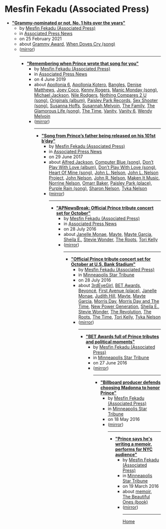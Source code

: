 # Mesfin Fekadu (Associated Press)

 - [**"Grammy-nominated or not, No. 1 hits over the years"**](https://apnews.com/article/billboard-number-ones-since-1958-669399a1a931e8cbc4578572f2b5f48e)<ul><li>by [Mesfin Fekadu (Associated Press)](../../../authors/associated-press/mesfin-fekadu/index.md)</li><li>in [Associated Press News](https://apnews.com/)</li><li>on 25 February 2021</li><li>about [Grammy Award](../../../topics/grammy-award/index.md), [When Doves Cry (song)](../../../topics/song/when-doves-cry/index.md)</li><li>([mirror](https://web.archive.org/web/*/https://apnews.com/article/billboard-number-ones-since-1958-669399a1a931e8cbc4578572f2b5f48e))</li><ul>

----

 - [**"Remembering when Prince wrote that song for you"**](https://apnews.com/9946e6f68e354265a15047187b217b56)<ul><li>by [Mesfin Fekadu (Associated Press)](../../../authors/associated-press/mesfin-fekadu/index.md)</li><li>in [Associated Press News](https://apnews.com/)</li><li>on 4 June 2019</li><li>about [Apollonia 6](../../../topics/apollonia-6/index.md), [Apollonia Kotero](../../../topics/apollonia-kotero/index.md), [Bangles](../../../topics/bangles/index.md), [Denise Matthews](../../../topics/denise-matthews/index.md), [Joey Coco](../../../topics/joey-coco/index.md), [Kenny Rogers](../../../topics/kenny-rogers/index.md), [Manic Monday (song)](../../../topics/song/manic-monday/index.md), [Michael Jackson](../../../topics/michael-jackson/index.md), [Nile Rodgers](../../../topics/nile-rodgers/index.md), [Nothing Compares 2 U (song)](../../../topics/song/nothing-compares-2-u/index.md), [Originals (album)](../../../topics/album/originals/index.md), [Paisley Park Records](../../../topics/paisley-park-records/index.md), [Sex Shooter (song)](../../../topics/song/sex-shooter/index.md), [Susanna Hoffs](../../../topics/susanna-hoffs/index.md), [Susannah Melvoin](../../../topics/susannah-melvoin/index.md), [The Family](../../../topics/the-family/index.md), [The Glamorous Life (song)](../../../topics/song/the-glamorous-life/index.md), [The Time](../../../topics/the-time/index.md), [Vanity](../../../topics/vanity/index.md), [Vanity 6](../../../topics/vanity-6/index.md), [Wendy Melvoin](../../../topics/wendy-melvoin/index.md)</li><li>([mirror](https://web.archive.org/web/*/https://apnews.com/9946e6f68e354265a15047187b217b56))</li><ul>

----

 - [**"Song from Prince’s father being released on his 101st b’day"**](https://apnews.com/229ffc268c5e4b1ca1eef644539b5247)<ul><li>by [Mesfin Fekadu (Associated Press)](../../../authors/associated-press/mesfin-fekadu/index.md)</li><li>in [Associated Press News](https://apnews.com/)</li><li>on 29 June 2017</li><li>about [Alfred Jackson](../../../topics/alfred-jackson/index.md), [Computer Blue (song)](../../../topics/song/computer-blue/index.md), [Don’t Play With Love (album)](../../../topics/album/don-t-play-with-love/index.md), [Don’t Play With Love (song)](../../../topics/song/don-t-play-with-love/index.md), [Heart Of Mine (song)](../../../topics/song/heart-of-mine/index.md), [John L. Nelson](../../../topics/john-l-nelson/index.md), [John L. Nelson Project](../../../topics/john-l-nelson-project/index.md), [John Nelson](../../../topics/john-nelson/index.md), [John R. Nelson](../../../topics/john-r-nelson/index.md), [Maken It Music](../../../topics/maken-it-music/index.md), [Norrine Nelson](../../../topics/norrine-nelson/index.md), [Omarr Baker](../../../topics/omarr-baker/index.md), [Paisley Park (place)](../../../topics/place/paisley-park/index.md), [Purple Rain (song)](../../../topics/song/purple-rain/index.md), [Sharon Nelson](../../../topics/sharon-nelson/index.md), [Tyka Nelson](../../../topics/tyka-nelson/index.md)</li><li>([mirror](https://web.archive.org/web/*/https://apnews.com/229ffc268c5e4b1ca1eef644539b5247))</li><ul>

----

 - [**"APNewsBreak: Official Prince tribute concert set for October"**](https://apnews.com/08568057d51c46f8a3daf99e36db5e38)<ul><li>by [Mesfin Fekadu (Associated Press)](../../../authors/associated-press/mesfin-fekadu/index.md)</li><li>in [Associated Press News](https://apnews.com/)</li><li>on 28 July 2016</li><li>about [Janelle Monae](../../../topics/janelle-monae/index.md), [Mayte](../../../topics/mayte/index.md), [Mayte Garcia](../../../topics/mayte-garcia/index.md), [Sheila E.](../../../topics/sheila-e/index.md), [Stevie Wonder](../../../topics/stevie-wonder/index.md), [The Roots](../../../topics/the-roots/index.md), [Tori Kelly](../../../topics/tori-kelly/index.md)</li><li>([mirror](https://web.archive.org/web/*/https://apnews.com/08568057d51c46f8a3daf99e36db5e38))</li><ul>

----

 - [**"Official Prince tribute concert set for October at U.S. Bank Stadium"**](https://www.startribune.com/apnewsbreak-official-prince-tribute-concert-set-for-october/388585801/)<ul><li>by [Mesfin Fekadu (Associated Press)](../../../authors/associated-press/mesfin-fekadu/index.md)</li><li>in [Minneapolis Star Tribune](https://www.startribune.com/)</li><li>on 28 July 2016</li><li>about [3rdEyeGirl](../../../topics/3rdeyegirl/index.md), [BET Awards](../../../topics/bet-awards/index.md), [Beyoncé](../../../topics/beyonc/index.md), [First Avenue (place)](../../../topics/place/first-avenue/index.md), [Janelle Monae](../../../topics/janelle-monae/index.md), [Judith Hill](../../../topics/judith-hill/index.md), [Mayte](../../../topics/mayte/index.md), [Mayte Garcia](../../../topics/mayte-garcia/index.md), [Morris Day](../../../topics/morris-day/index.md), [Morris Day and The Time](../../../topics/morris-day-and-the-time/index.md), [New Power Generation](../../../topics/new-power-generation/index.md), [Sheila E.](../../../topics/sheila-e/index.md), [Stevie Wonder](../../../topics/stevie-wonder/index.md), [The Revolution](../../../topics/the-revolution/index.md), [The Roots](../../../topics/the-roots/index.md), [The Time](../../../topics/the-time/index.md), [Tori Kelly](../../../topics/tori-kelly/index.md), [Tyka Nelson](../../../topics/tyka-nelson/index.md)</li><li>([mirror](https://web.archive.org/web/*/https://www.startribune.com/apnewsbreak-official-prince-tribute-concert-set-for-october/388585801/))</li><ul>

----

 - [**"BET Awards full of Prince tributes and political moments"**](https://www.startribune.com/prince-s-legacy-to-be-honored-at-bet-awards/384438451/)<ul><li>by [Mesfin Fekadu (Associated Press)](../../../authors/associated-press/mesfin-fekadu/index.md)</li><li>in [Minneapolis Star Tribune](https://www.startribune.com/)</li><li>on 27 June 2016</li><li>([mirror](https://web.archive.org/web/*/https://www.startribune.com/prince-s-legacy-to-be-honored-at-bet-awards/384438451/))</li><ul>

----

 - [**"Billboard producer defends choosing Madonna to honor Prince"**](https://www.startribune.com/billboard-producer-defends-choosing-madonna-to-honor-prince/379944281/)<ul><li>by [Mesfin Fekadu (Associated Press)](../../../authors/associated-press/mesfin-fekadu/index.md)</li><li>in [Minneapolis Star Tribune](https://www.startribune.com/)</li><li>on 18 May 2016</li><li>([mirror](https://web.archive.org/web/*/https://www.startribune.com/billboard-producer-defends-choosing-madonna-to-honor-prince/379944281/))</li><ul>

----

 - [**"Prince says he's writing a memoir, performs for NYC audience"**](https://www.startribune.com/pop-star-prince-writing-a-memoir-to-be-released-next-year/372627011/)<ul><li>by [Mesfin Fekadu (Associated Press)](../../../authors/associated-press/mesfin-fekadu/index.md)</li><li>in [Minneapolis Star Tribune](https://www.startribune.com/)</li><li>on 19 March 2016</li><li>about [memoir](../../../topics/memoir/index.md), [The Beautiful Ones (book)](../../../topics/book/the-beautiful-ones/index.md)</li><li>([mirror](https://web.archive.org/web/*/https://www.startribune.com/pop-star-prince-writing-a-memoir-to-be-released-next-year/372627011/))</li><ul>

----

[Home](../index.md)
